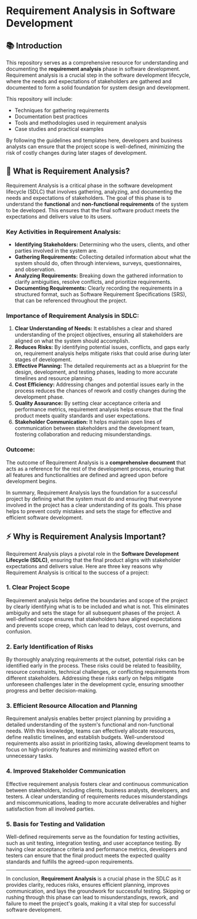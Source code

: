 # Requirement Analysis in Software Development

## 📚 Introduction

This repository serves as a comprehensive resource for understanding and documenting the **requirement analysis** phase in software development. Requirement analysis is a crucial step in the software development lifecycle, where the needs and expectations of stakeholders are gathered and documented to form a solid foundation for system design and development.

This repository will include:
- Techniques for gathering requirements
- Documentation best practices
- Tools and methodologies used in requirement analysis
- Case studies and practical examples

By following the guidelines and templates here, developers and business analysts can ensure that the project scope is well-defined, minimizing the risk of costly changes during later stages of development.

## 🤔 What is Requirement Analysis?

Requirement Analysis is a critical phase in the software development lifecycle (SDLC) that involves gathering, analyzing, and documenting the needs and expectations of stakeholders. The goal of this phase is to understand the **functional** and **non-functional requirements** of the system to be developed. This ensures that the final software product meets the expectations and delivers value to its users.

### Key Activities in Requirement Analysis:
- **Identifying Stakeholders:** Determining who the users, clients, and other parties involved in the system are.
- **Gathering Requirements:** Collecting detailed information about what the system should do, often through interviews, surveys, questionnaires, and observation.
- **Analyzing Requirements:** Breaking down the gathered information to clarify ambiguities, resolve conflicts, and prioritize requirements.
- **Documenting Requirements:** Clearly recording the requirements in a structured format, such as Software Requirement Specifications (SRS), that can be referenced throughout the project.

### Importance of Requirement Analysis in SDLC:
1. **Clear Understanding of Needs:** It establishes a clear and shared understanding of the project objectives, ensuring all stakeholders are aligned on what the system should accomplish.
2. **Reduces Risks:** By identifying potential issues, conflicts, and gaps early on, requirement analysis helps mitigate risks that could arise during later stages of development.
3. **Effective Planning:** The detailed requirements act as a blueprint for the design, development, and testing phases, leading to more accurate timelines and resource planning.
4. **Cost Efficiency:** Addressing changes and potential issues early in the process reduces the chances of rework and costly changes during the development phase.
5. **Quality Assurance:** By setting clear acceptance criteria and performance metrics, requirement analysis helps ensure that the final product meets quality standards and user expectations.
6. **Stakeholder Communication:** It helps maintain open lines of communication between stakeholders and the development team, fostering collaboration and reducing misunderstandings.

### Outcome:
The outcome of Requirement Analysis is a **comprehensive document** that acts as a reference for the rest of the development process, ensuring that all features and functionalities are defined and agreed upon before development begins.

In summary, Requirement Analysis lays the foundation for a successful project by defining what the system must do and ensuring that everyone involved in the project has a clear understanding of its goals. This phase helps to prevent costly mistakes and sets the stage for effective and efficient software development.

## ⚡ Why is Requirement Analysis Important?

Requirement Analysis plays a pivotal role in the **Software Development Lifecycle (SDLC)**, ensuring that the final product aligns with stakeholder expectations and delivers value. Here are three key reasons why Requirement Analysis is critical to the success of a project:

### 1. **Clear Project Scope**
Requirement analysis helps define the boundaries and scope of the project by clearly identifying what is to be included and what is not. This eliminates ambiguity and sets the stage for all subsequent phases of the project. A well-defined scope ensures that stakeholders have aligned expectations and prevents scope creep, which can lead to delays, cost overruns, and confusion.

### 2. **Early Identification of Risks**
By thoroughly analyzing requirements at the outset, potential risks can be identified early in the process. These risks could be related to feasibility, resource constraints, technical challenges, or conflicting requirements from different stakeholders. Addressing these risks early on helps mitigate unforeseen challenges later in the development cycle, ensuring smoother progress and better decision-making.

### 3. **Efficient Resource Allocation and Planning**
Requirement analysis enables better project planning by providing a detailed understanding of the system's functional and non-functional needs. With this knowledge, teams can effectively allocate resources, define realistic timelines, and establish budgets. Well-understood requirements also assist in prioritizing tasks, allowing development teams to focus on high-priority features and minimizing wasted effort on unnecessary tasks.

### 4. **Improved Stakeholder Communication**
Effective requirement analysis fosters clear and continuous communication between stakeholders, including clients, business analysts, developers, and testers. A clear understanding of requirements reduces misunderstandings and miscommunications, leading to more accurate deliverables and higher satisfaction from all involved parties.

### 5. **Basis for Testing and Validation**
Well-defined requirements serve as the foundation for testing activities, such as unit testing, integration testing, and user acceptance testing. By having clear acceptance criteria and performance metrics, developers and testers can ensure that the final product meets the expected quality standards and fulfills the agreed-upon requirements.

---

In conclusion, **Requirement Analysis** is a crucial phase in the SDLC as it provides clarity, reduces risks, ensures efficient planning, improves communication, and lays the groundwork for successful testing. Skipping or rushing through this phase can lead to misunderstandings, rework, and failure to meet the project's goals, making it a vital step for successful software development.
